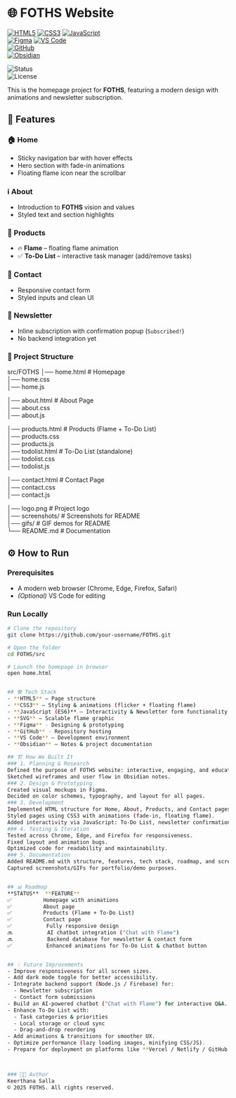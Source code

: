 # 🌐 FOTHS Website
[![HTML5](https://img.shields.io/badge/HTML5-E34F26?style=for-the-badge&logo=html5&logoColor=white)](https://developer.mozilla.org/en-US/docs/Web/HTML)
[![CSS3](https://img.shields.io/badge/CSS3-1572B6?style=for-the-badge&logo=css3&logoColor=white)](https://developer.mozilla.org/en-US/docs/Web/CSS)
[![JavaScript](https://img.shields.io/badge/JavaScript-F7DF1E?style=for-the-badge&logo=javascript&logoColor=black)](https://developer.mozilla.org/en-US/docs/Web/JavaScript)  
[![Figma](https://img.shields.io/badge/Figma-F24E1E?style=for-the-badge&logo=figma&logoColor=white)](https://www.figma.com/)
[![VS Code](https://img.shields.io/badge/VS_Code-007ACC?style=for-the-badge&logo=visualstudiocode&logoColor=white)](https://code.visualstudio.com/)  
[![GitHub](https://img.shields.io/badge/GitHub-181717?style=for-the-badge&logo=github&logoColor=white)](https://github.com/)  
[![Obsidian](https://img.shields.io/badge/Obsidian-483699?style=for-the-badge&logo=obsidian&logoColor=white)](https://obsidian.md/)  

![Status](https://img.shields.io/badge/Status-Completed-brightgreen?style=for-the-badge)  
![License](https://img.shields.io/badge/License-All%20Rights%20Reserved-red?style=for-the-badge)


This is the homepage project for **FOTHS**, featuring a modern design with animations and newsletter subscription.

## 🚀 Features
### 🏠 Home  
- Sticky navigation bar with hover effects  
- Hero section with fade-in animations  
- Floating flame icon near the scrollbar  

### ℹ️ About  
- Introduction to **FOTHS** vision and values  
- Styled text and section highlights  

### 🛒 Products  
- 🔥 **Flame** – floating flame animation  
- ✅ **To-Do List** – interactive task manager (add/remove tasks)  

### 📩 Contact  
- Responsive contact form  
- Styled inputs and clean UI  

### 📧 Newsletter  
- Inline subscription with confirmation popup (`Subscribed!`)  
- No backend integration yet  


### 📂 Project Structure
src/FOTHS
│── home.html          # Homepage  
│── home.css  
│── home.js  

│── about.html         # About Page  
│── about.css  
│── about.js  

│── products.html      # Products (Flame + To-Do List)  
│── products.css  
│── products.js  
│── todolist.html      # To-Do List (standalone)  
│── todolist.css  
│── todolist.js  

│── contact.html       # Contact Page  
│── contact.css  
│── contact.js  

│── logo.png           # Project logo  
│── screenshots/       # Screenshots for README  
│── gifs/              # GIF demos for README  
└── README.md          # Documentation  


## ⚙️ How to Run
### Prerequisites  
- A modern web browser (Chrome, Edge, Firefox, Safari)  
- *(Optional)* VS Code for editing  

### Run Locally  
```bash
# Clone the repository
git clone https://github.com/your-username/FOTHS.git

# Open the folder
cd FOTHS/src

# Launch the homepage in browser
open home.html


## 🛠️ Tech Stack
- **HTML5** – Page structure
- **CSS3** – Styling & animations (flicker + floating flame)
- **JavaScript (ES6)** – Interactivity & Newsletter form functionality
- **SVG** – Scalable flame graphic
- **Figma** - Designing & prototyping
- **GitHub** - Repository hosting
- **VS Code** – Development environment
- **Obsidian** – Notes & project documentation

## 🏗️ How We Built It
### 1. Planning & Research
Defined the purpose of FOTHS website: interactive, engaging, and educational.
Sketched wireframes and user flow in Obsidian notes.
### 2. Design & Prototyping
Created visual mockups in Figma.
Decided on color schemes, typography, and layout for all pages.
### 3. Development
Implemented HTML structure for Home, About, Products, and Contact pages.
Styled pages using CSS3 with animations (fade-in, floating flame).
Added interactivity via JavaScript: To-Do List, newsletter confirmation.
### 4. Testing & Iteration
Tested across Chrome, Edge, and Firefox for responsiveness.
Fixed layout and animation bugs.
Optimized code for readability and maintainability.
### 5. Documentation
Added README.md with structure, features, tech stack, roadmap, and screenshots.
Captured screenshots/GIFs for portfolio/demo purposes.


## 📊 Roadmap
**STATUS**	**FEATURE**
✅	       Homepage with animations
✅	       About page
✅	       Products (Flame + To-Do List)
✅	       Contact page
✅	        Fully responsive design
🔜	        AI chatbot integration ("Chat with Flame")
🔜	        Backend database for newsletter & contact form
✅	        Enhanced animations for To-Do List & chatbot button


## 💡 Future Improvements
- Improve responsiveness for all screen sizes.  
- Add dark mode toggle for better accessibility.  
- Integrate backend support (Node.js / Firebase) for:  
  - Newsletter subscription  
  - Contact form submissions  
- Build an AI-powered chatbot ("Chat with Flame") for interactive Q&A.  
- Enhance To-Do List with:  
  - Task categories & priorities  
  - Local storage or cloud sync  
  - Drag-and-drop reordering  
- Add animations & transitions for smoother UX.  
- Optimize performance (lazy loading images, minifying CSS/JS).  
- Prepare for deployment on platforms like **Vercel / Netlify / GitHub Pages**.  



### 👨‍💻 Author
Keerthana Salla
© 2025 FOTHS. All rights reserved.
